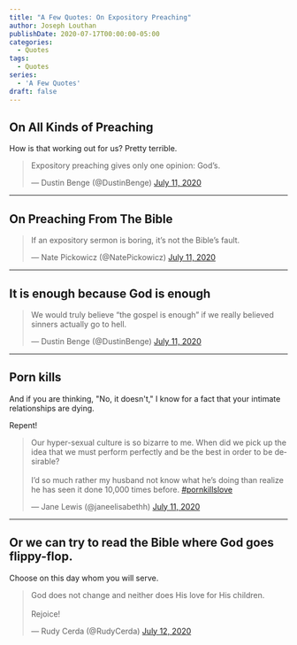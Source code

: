 ```yaml
---
title: "A Few Quotes: On Expository Preaching"
author: Joseph Louthan
publishDate: 2020-07-17T00:00:00-05:00
categories:
  - Quotes
tags:
  - Quotes
series:
  - 'A Few Quotes'
draft: false
---
```


## On All Kinds of Preaching

How is that working out for us? Pretty terrible.

<blockquote class="twitter-tweet"><p lang="en" dir="ltr">Expository preaching gives only one opinion: God’s.</p>&mdash; Dustin Benge (@DustinBenge) <a href="https://twitter.com/DustinBenge/status/1281901515909849088?ref_src=twsrc%5Etfw">July 11, 2020</a></blockquote> <script async src="https://platform.twitter.com/widgets.js" charset="utf-8"></script>


------

## On Preaching From The Bible

<blockquote class="twitter-tweet"><p lang="en" dir="ltr">If an expository sermon is boring, it’s not the Bible’s fault.</p>&mdash; Nate Pickowicz (@NatePickowicz) <a href="https://twitter.com/NatePickowicz/status/1282016775958298624?ref_src=twsrc%5Etfw">July 11, 2020</a></blockquote> <script async src="https://platform.twitter.com/widgets.js" charset="utf-8"></script>


------

## It is enough because God is enough

<blockquote class="twitter-tweet"><p lang="en" dir="ltr">We would truly believe “the gospel is enough” if we really believed sinners actually go to hell.</p>&mdash; Dustin Benge (@DustinBenge) <a href="https://twitter.com/DustinBenge/status/1281960520547999750?ref_src=twsrc%5Etfw">July 11, 2020</a></blockquote> <script async src="https://platform.twitter.com/widgets.js" charset="utf-8"></script>


------

## Porn kills

And if you are thinking, "No, it doesn't," I know for a fact that your intimate relationships are dying.

Repent!

<blockquote class="twitter-tweet"><p lang="en" dir="ltr">Our hyper-sexual culture is so bizarre to me. When did we pick up the idea that we must perform perfectly and be the best in order to be desirable? <br><br>I’d so much rather my husband not know what he’s doing than realize he has seen it done 10,000 times before. <a href="https://twitter.com/hashtag/pornkillslove?src=hash&amp;ref_src=twsrc%5Etfw">#pornkillslove</a></p>&mdash; Jane Lewis (@janeelisabethh) <a href="https://twitter.com/janeelisabethh/status/1282045718362898432?ref_src=twsrc%5Etfw">July 11, 2020</a></blockquote> <script async src="https://platform.twitter.com/widgets.js" charset="utf-8"></script>


------

## Or we can try to read the Bible where God goes flippy-flop. 

Choose on this day whom you will serve.

<blockquote class="twitter-tweet"><p lang="en" dir="ltr">God does not change and neither does His love for His children.<br><br>Rejoice!</p>&mdash; Rudy Cerda (@RudyCerda) <a href="https://twitter.com/RudyCerda/status/1282356998605070346?ref_src=twsrc%5Etfw">July 12, 2020</a></blockquote> <script async src="https://platform.twitter.com/widgets.js" charset="utf-8"></script>